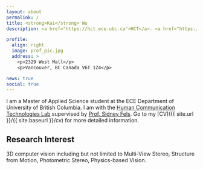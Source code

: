 ```yaml
---
layout: about
permalink: /
title: <strong>Kai</strong> Wu
description: <a href="https://hct.ece.ubc.ca">HCT</a>. <a href="https://www.ece.ubc.ca">ECE Department</a>. <a href="https://www.ubc.ca">University of British Columbia</a>.

profile:
  align: right
  image: prof_pic.jpg
  address: >
    <p>2329 West Mall</p>
    <p>Vancouver, BC Canada V6T 1Z4</p>

news: true
social: true
---
```


I am a Master of Applied Science student at the ECE Department of University of British Columbia. I am with the [Human Communication Technologies Lab](http://hct.ece.ubc.ca) supervised by [Prof. Sidney Fels](http://hct.ece.ubc.ca/person/sid-fels/). Go to my [CV]({{ site.url }}/{{ site.baseurl }}/cv) for more detailed information.

## Research Interest

3D computer vision including but not limited to Multi-View Stereo, Structure from Motion, Photometric Stereo, Physics-based Vision.

<!-- Write your biography here. Tell the world about yourself. Link to your favorite [subreddit](http://reddit.com){:target="\_blank"}. You can put a picture in, too. The code is already in, just name your picture `prof_pic.jpg` and put it in the `img/` folder.

Put your address / P.O. box / other info right below your picture. You can also disable any these elements by editing `profile` property of the YAML header of your `_pages/about.md`. Edit `_bibliography/papers.bib` and Jekyll will render your [publications page](/al-folio/publications/) automatically.

Link to your social media connections, too. This theme is set up to use [Font Awesome icons](http://fortawesome.github.io/Font-Awesome/){:target="\_blank"} and [Academicons](https://jpswalsh.github.io/academicons/){:target="\_blank"}, like the ones below. Add your Facebook, Twitter, LinkedIn, Google Scholar, or just disable all of them. -->
